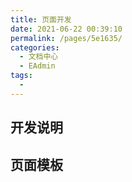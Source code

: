 ```yaml
---
title: 页面开发
date: 2021-06-22 00:39:10
permalink: /pages/5e1635/
categories:
  - 文档中心
  - EAdmin
tags:
  - 
---
```


## 开发说明

## 页面模板
